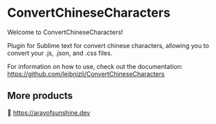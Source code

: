 # ConvertChineseCharacters

Welcome to ConvertChineseCharacters!

Plugin for Sublime text for convert chinese characters, allowing you to convert your .js, .json, and .css files.

For information on how to use, check out the documentation: https://github.com/leibnizli/ConvertChineseCharacters

## More products

👋 https://arayofsunshine.dev
